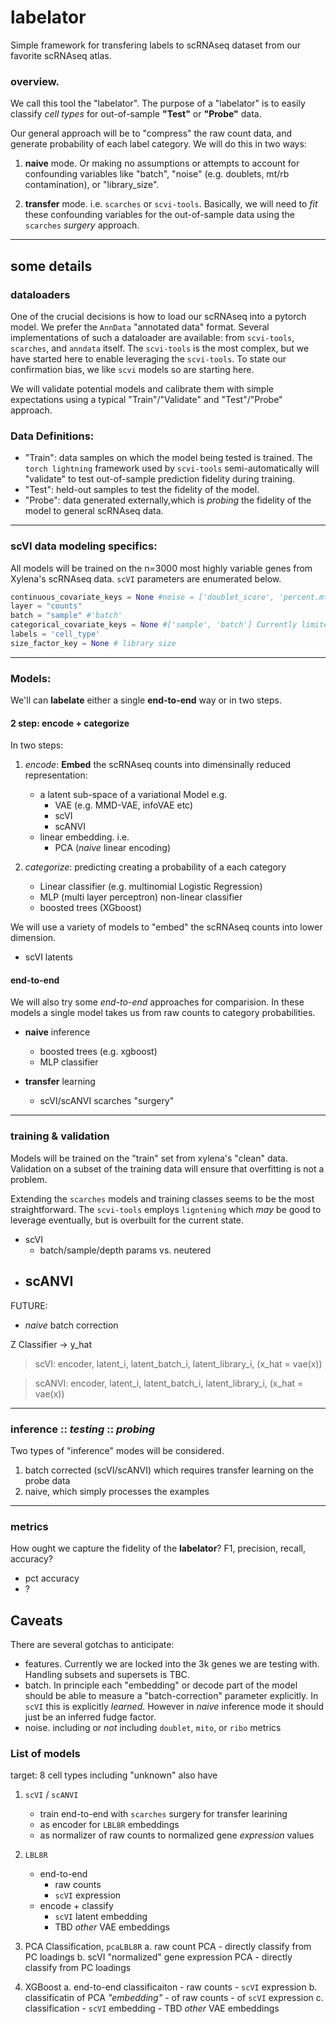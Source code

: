 # labelator
Simple framework for transfering labels to scRNAseq dataset from our favorite scRNAseq atlas.



### overview.
We call this tool the "labelator".  The purpose of a "labelator" is to easily classify _cell types_ for out-of-sample __"Test"__ or __"Probe"__ data. 

Our general approach will be to "compress" the raw count data, and generate probability of each label category.  We will do this in two ways: 

1) **naive** mode.  Or making no assumptions or attempts to account for confounding variables like "batch", "noise" (e.g. doublets, mt/rb contamination), or "library_size".   

2) **transfer** mode.  i.e. `scarches` or `scvi-tools`.  Basically, we will need to _fit_ these confounding variables for the out-of-sample data using the `scarches` _surgery_ approach.



----------------
## some details 
### dataloaders
One of the crucial decisions is how to load our scRNAseq into a pytorch model.  We prefer the `AnnData` "annotated data" format.  Several implementations of such a dataloader are available: from `scvi-tools`, `scarches`, and `anndata` itself.  The `scvi-tools` is the most complex, but we have started here to enable leveraging the `scvi-tools`.  To state our confirmation bias, we like `scvi` models so are starting here.

We will validate potential models and calibrate them with simple expectations using a typical "Train"/"Validate" and "Test"/"Probe" approach.  


### Data Definitions:
- "Train": data samples on which the model being tested is trained.  The `torch lightning` framework used by `scvi-tools` semi-automatically will "validate" to test out-of-sample prediction fidelity during training.
- "Test": held-out samples to test the fidelity of the model.  
- "Probe": data generated externally,which is _probing_ the fidelity of the model to general scRNAseq data.

-----------------
### scVI data modeling specifics:
All models will be trained on the n=3000 most highly variable genes from Xylena's scRNAseq data.  `scVI` parameters are enumerated below.

```python 
continuous_covariate_keys = None #noise = ['doublet_score', 'percent.mt', 'percent.rb'] # aka "noise"
layer = "counts"
batch = "sample" #'batch'
categorical_covariate_keys = None #['sample', 'batch'] Currently limited to single categorical...
labels = 'cell_type'
size_factor_key = None # library size 
```
----------------
### Models:

We'll can **labelate** either a single **end-to-end** way or in two steps. 

#### 2 step: encode + categorize
In two steps:
1) _encode_: __Embed__ the scRNAseq counts into dimensinally reduced representation: 
    - a latent sub-space of a variational Model e.g.
        - VAE (e.g. MMD-VAE, infoVAE etc)
        - scVI
        - scANVI 
    - linear embedding. i.e.
        - PCA (_naive_ linear encoding)
    
2) _categorize_: predicting creating a probability of a each category 
    - Linear classifier (e.g. multinomial Logistic Regression)
    - MLP (multi layer perceptron) non-linear classifier 
    - boosted trees (XGboost)

We will use a variety of models to "embed" the scRNAseq counts into lower dimension.
- scVI latents

#### end-to-end
We will also try some _end-to-end_ approaches for comparision.  In these models a single model takes us from raw counts to category probabilities.  

- __naive__ inference
    - boosted trees (e.g. xgboost)
    - MLP classifier

- __transfer__ learning
    - scVI/scANVI scarches "surgery"



----------------
### training & validation
Models will be trained on the "train" set from xylena's "clean" data.   Validation on a subset of the training data will ensure that overfitting is not a problem.  

Extending the `scarches` models and training classes seems to be the most straightforward.  The `scvi-tools` employs `ligntening` which _may_ be good to leverage eventually, but is overbuilt for the current state.

- scVI
    - batch/sample/depth params vs. neutered
- scANVI
    - 

FUTURE:
- _naive_ batch correction


 Z Classifier -> y_hat


>scVI: encoder, latent_i, latent_batch_i, latent_library_i, (x_hat = vae(x))

>scANVI: encoder, latent_i, latent_batch_i, latent_library_i, (x_hat = vae(x))


----------------
### inference :: _testing_ :: _probing_
Two types of "inference" modes will be considered.  
1) batch corrected (scVI/scANVI) which requires transfer learning on the probe data
2) naive, which simply processes the examples

------------
### metrics
How ought we capture the fidelity of the __labelator__?  F1, precision, recall, accuracy?
- pct accuracy
- ?




## Caveats
There are several gotchas to anticipate:
- features.  Currently we are locked into the 3k genes we are testing with.  Handling subsets and supersets is TBC.
- batch.  In principle each "embedding" or decode part of the model should be able to measure a "batch-correction" parameter explicitly.  In `scVI` this is explicitly _learned_.  However in _naive_ inference mode it should just be an inferred fudge factor.
- noise.  including or _not_ including `doublet`, `mito`, or `ribo` metrics




### List of models
target:  8 cell types including "unknown"  also have 

1. `scVI` / `scANVI`
    - train end-to-end with `scarches` surgery for transfer learining
    - as encoder for `LBL8R` embeddings
    - as normalizer of raw counts to normalized gene _expression_ values

2. `LBL8R`
    - end-to-end
        - raw counts
        - `scVI` expression
    - encode + classify
        - `scVI` latent embedding
        - TBD _other_ VAE embeddings

3. PCA Classification, `pcaLBL8R`
    a. raw count PCA
        - directly classify from PC loadings
    b. scVI "normalized" gene expression PCA
        - directly classify from PC loadings

4. XGBoost
    a. end-to-end classificaiton
        - raw counts
        - `scVI` expression
    b. classificatin of PCA _"embedding"_
        - of raw counts
        - of `scVI` expression
    c. classification 
        - `scVI` embedding
        - TBD _other_ VAE embeddings

